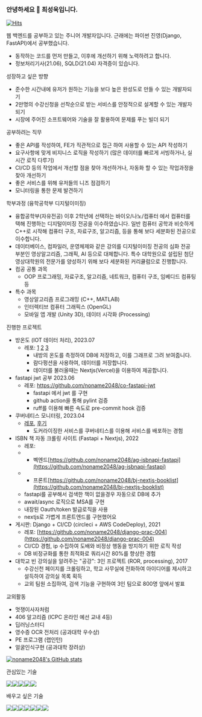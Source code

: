 ### 안녕하세요 👋 최성욱입니다.

[![Hits](https://hits.seeyoufarm.com/api/count/incr/badge.svg?url=https%3A%2F%2Fgithub.com%2Fnoname2048&count_bg=%2379C83D&title_bg=%23555555&icon=&icon_color=%23E7E7E7&title=hits&edge_flat=false)](https://hits.seeyoufarm.com)

웹 백엔드를 공부하고 있는 주니어 개발자입니다.
근래에는 파이썬 진영(Django, FastAPI)에서 공부했습니다.

* 동작하는 코드를 먼저 만들고, 이후에 개선하기 위해 노력하려고 합니다.
* 정보처리기사(21.06), SQLD(21.04) 자격증이 있습니다.
  
성장하고 싶은 방향
* 준수한 시간내에 유저가 원하는 기능을 보다 높은 완성도로 만들 수 있는 개발자되기
* 2만명의 수강신청을 선착순으로 받는 서비스를 안정적으로 설계할 수 있는 개발자되기
* 시장에 주어진 소프트웨어와 기술을 잘 활용하여 문제를 푸는 빌더 되기 

공부하려는 직무
* 좋은 API를 작성하여, FE가 직관적으로 접근 하여 사용할 수 있는 API 작성하기
* 요구사항에 맞게 비지니스 로직을 작성하기 (많은 데이터를 빠르게 서빙하거나, 실시간 로직 다루기)
* CI/CD 등의 작업에서 개선할 점을 찾아 개선하거나, 자동화 할 수 있는 작업과정을 찾아 개선하기
* 좋은 서비스를 위해 유저들의 니즈 점검하기
* 모니터링을 통한 문제 발견하기

학부과정 (융학공학부 디지털이미징)
* 융합공학부(자유전공) 이후 2학년에 선택하는 바이오/나노/컴퓨터 에서 컴퓨터를 택해 진행하는 디지털이미징 전공을 이수하였습니다. 일반 컴퓨터 공학과 비슷하게 C++로 시작해 컴퓨터 구조, 자료구조, 알고리즘, 등을 통해 보다 세분화된 전공으로 이수합니다.
* 데이터베이스, 컴파일러, 운영체제와 같은 강의를 디지털이미징 전공의 심화 전공 부분인 영상알고리즘, 그래픽, AI 등으로 대체합니다.  특수 대학원으로 설립된 첨단영상대학원의 전문가를 양성하기 위해 보다 세분화된 커리큘럼으로 진행합니다. 
* 컴공 공통 과목
  - OOP 프로그래밍, 자료구조, 알고리즘, 네트워크, 컴퓨터 구조, 임베디드 컴퓨팅 등
* 특수 과목
  - 영상알고리즘 프로그래밍 (C++, MATLAB)
  - 인터렉티브 컴퓨터 그래픽스 (OpenGL)
  - 모바일 앱 개발 (Unity 3D), 데이터 시각화 (Processing)

진행한 프로젝트
* 방온도 (IOT 데이터 처리), 2023.07
  * 레포: [1](https://github.com/noname2048/cp-react-to-t3) [2](https://github.com/noname2048/cj-rasp) [3](https://github.com/noname2048/ci-aws-lambda)
    * 내방의 온도를 측정하여 DB에 저장하고, 이를 그래프로 그려 보여줍니다.
    * 람다펑션을 사용하여, 데이터를 저장합니다.
    * 데이터를 불러올때는 Nextjs(Vercel)을 이용하여 제공합니다.
* fastapi jwt 공부 2023.06
  * 레포: https://github.com/noname2048/co-fastapi-jwt
    * fastapi 에서 jwt 를 구현
    * github action을 통해 pylint 검증
    * ruff를 이용해 빠른 속도로 pre-commit hook 검증  
* 쿠버네티스 모니터링, 2023.04
  *  [레포](https://github.com/noname2048/ce-numble-k8s-monitoring), [후기](https://velog.io/@noname2048/%EB%84%98%EB%B8%94-%EB%94%A5%EB%8B%A4%EC%9D%B4%EB%B8%8C-%ED%9B%84%EA%B8%B0)
     * 도커라이징한 서비스를 쿠버네티스를 이용해 서비스를 배포하는 경험 
* ISBN 책 자동 크롤링 사이트 (Fastapi + Nextjs), 2022
  * 레포: 
  * * 벡엔드[https://github.com/noname2048/ag-isbnapi-fastapi](https://github.com/noname2048/ag-isbnapi-fastapi)
  * * 프론트[https://github.com/noname2048/bj-nextjs-booklist](https://github.com/noname2048/bj-nextjs-booklist)
  * fastapi를 공부해서 검색한 책이 없을경우 자동으로 DB에 추가
  * await/async 로직으로 MSA를 구현
  * 내장된 Oauth/token 발급로직을 사용
  * nextjs로 가볍게 프론트엔드를 구현했어요
* 게시판: Django + CI/CD (circleci + AWS CodeDeploy), 2021
  * 레포: [https://github.com/noname2048/django-prac-004](https://github.com/noname2048/django-prac-004)
  * CI/CD 경험, ip 수집하여 도배와 비정상 행동을 방지하기 위한 로직 작성
  * DB 비정규화를 통한 최적화로 쿼리시간 80%를 향상한 경험
* 대학교 빈 강의실을 알려주는 "공강": 3인 프로젝트 (ROR, processing), 2017
  * 수강신천 페이지를 크롤링하고, 학교 사무실에 전화하여 아이디어를 제시하고 설득하여 강의실 목록 획득 
  * 교외 팀원 소집하여, 검색 기능을 구현하여 3인 팀으로 800명 앞에서 발표

교외활동
* 멋쟁이사자처럼
* 406 알고리즘 (ICPC 온라인 예선 교내 4등)
* 딥러닝스터디
* 영수증 OCR 전처리 (공과대학 우수상)
* PE 프로그램 (랩인턴)
* 얼굴인식구현 (공과대학 장려상)

[![noname2048's GitHub stats](https://github-readme-stats.vercel.app/api?username=noname2048)](https://github.com/anuraghazra/github-readme-stats)

관심있는 기술

<img src="https://img.shields.io/badge/FastAPI-009688?logo=FastAPI&logoColor=white&style=flat-square"/><img src="https://img.shields.io/badge/Django-092E20?logo=Django&logoColor=white&style=flat-square"/><img src="https://img.shields.io/badge/React-61DAFB?logo=React&logoColor=black&style=flat-square"/><img src="https://img.shields.io/badge/Docker-2496ED?logo=Docker&logoColor=white&style=flat-square"/><img src="https://img.shields.io/badge/Amazon AWS-232F3E?logo=Amazon-AWS&logoColor=white&style=flat-square"/> 

배우고 싶은 기술

<img src="https://img.shields.io/badge/Next.js-000000?logo=Next.js&logoColor=white&style=flat-square"/><img src="https://img.shields.io/badge/Kubernetes-326CE5?logo=Docker&logoColor=white&style=flat-square"/><img src="https://img.shields.io/badge/Elastic Stack-005571?logo=Elastic-Stack&logoColor=white&style=flat-square"/><img src="https://img.shields.io/badge/PostgreSQL-4169E1?logo=PostgreSQL&logoColor=white&style=flat-square"/><img src="https://img.shields.io/badge/Prisma-2d3748?logo=Prisma&logoColor=white&style=flat-square"/><img src="https://img.shields.io/badge/TypeScript-3178c6?logo=TypeScript&logoColor=white&style=flat-square"/><img src="https://img.shields.io/badge/Rust-000000?logo=Rust&logoColor=white&style=flat-square"/>

<!--
**noname2048/noname2048** is a ✨ _special_ ✨ repository because its `README.md` (this file) appears on your GitHub profile.

Here are some ideas to get you started:

- 🔭 I’m currently working on ...
- 🌱 I’m currently learning ...
- 👯 I’m looking to collaborate on ...
- 🤔 I’m looking for help with ...
- 💬 Ask me about ...
- 📫 How to reach me: ...
- 😄 Pronouns: ...
- ⚡ Fun fact: ...
-->
